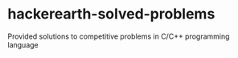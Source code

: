 # hackerearth-solved-problems
Provided solutions to competitive problems in C/C++ programming language
